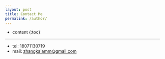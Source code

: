 ```yaml
---
layout: post
title: Contact Me
permalink: /author/
---
```


* content
{:toc}

-----------------------------------------------------------------
+ tel: 18071130719
+ mail: zhangkaiamm@gmail.com
